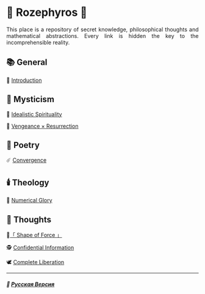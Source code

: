 # 🌹 Rozephyros 🌹
<p align="justify">This place is a repository of secret knowledge, philosophical thoughts and mathematical abstractions. Every link is hidden the key to the incomprehensible reality.</p>

## 📚 General
🥀 [Introduction](introduction.md)
## 🔮 Mysticism
🔮 [Idealistic Spirituality](mirage.md)

🧙 [Vengeance × Resurrection](coronzon.md)
## 📝 Poetry
☄️ [Convergence](convergence.md)
## 🕯️ Theology
🧮 [Numerical Glory](numericalglory.md)
## 💭 Thoughts
👊[「 Shape of Force 」](shape_of_force.md)

🕵️ [Confidential Information](confidential.md)

🕊️ [Complete Liberation](liberation.md)

***

##### 🌻 [Русская Версия](index-2.md)




